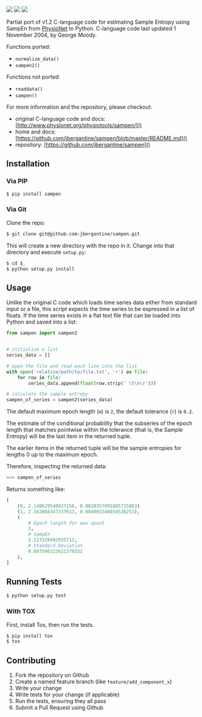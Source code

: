 [![](https://img.shields.io/pypi/v/sampen.svg)](https://pypi.org/project/sampen/) [![](https://img.shields.io/pypi/pyversions/sampen.svg)](https://pypi.org/project/sampen/) [![](https://travis-ci.org/jbergantine/sampen.svg?branch=develop)](https://travis-ci.org/jbergantine/sampen)

Partial port of v1.2 C-language code for estimating Sample Entropy using SampEn from [PhysioNet](http://www.physionet.org/physiotools/sampen/c/) to Python. C-language code last updated 1 November 2004, by George Moody.

Functions ported:
- `normalize_data()`
- `sampen2()`

Functions not ported:
- `readdata()`
- `sampen()`

For more information and the repository, please checkout:
- original C-language code and docs: [http://www.physionet.org/physiotools/sampen/]()
- home and docs: [https://github.com/jbergantine/sampen/blob/master/README.md]()
- repository: [https://github.com/jbergantine/sampen]()

Installation
------------

### Via PIP

```sh
$ pip install sampen
```

### Via Git

Clone the repo:

```sh
$ git clone git@github.com:jbergantine/sampen.git
```

This will create a new directory with the repo in it. Change into that directory and execute `setup.py`:

```sh
$ cd $_
$ python setup.py install
```

Usage
-----

Unlike the original C code which loads time series data either from standard input or a file, this script expects the time series to be expressed in a list of floats. If the time series exists in a flat text file that can be loaded into Python and saved into a list:

```py
from sampen import sampen2


# initialize a list
series_data = []

# open the file and read each line into the list
with open('relative/path/to/file.txt', 'r') as file:
    for row in file:
        series_data.append(float(row.strip(' \t\n\r')))

# calculate the sample entropy
sampen_of_series = sampen2(series_data)
```

The default maximum epoch length (`m`) is `2`, the default tolerance (`r`) is `0.2`.

The estimate of the conditional probability that the subseries of the epoch length that matches pointwise within the tolerance (that is, the Sample Entropy) will be the last item in the returned tuple.

The earlier items in the returned tuple will be the sample entropies for lengths 0 up to the maximum epoch.

Therefore, inspecting the returned data:

```py
>>> sampen_of_series
```

Returns something like:

```py
[
    (0, 2.140629540027156, 0.0028357991885715863)
    (1, 2.162868347337613, 0.004903248034526253),
    (
        # Epoch length for max epoch
        2,
        # SampEn
        2.123328492035711,
        # Standard Deviation
        0.007596323621379352
    ),
]
```

Running Tests
-------------

```sh
$ python setup.py test
```

### With TOX

First, install Tox, then run the tests.

```sh
$ pip install tox
$ tox
```

Contributing
------------

1. Fork the repository on Github
2. Create a named feature branch (like `feature/add_component_x`)
3. Write your change
4. Write tests for your change (if applicable)
5. Run the tests, ensuring they all pass
6. Submit a Pull Request using Github
